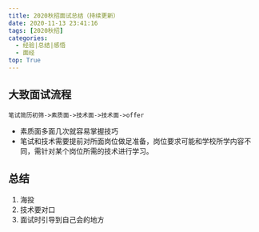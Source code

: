 ```yaml
---
title: 2020秋招面试总结（持续更新）
date: 2020-11-13 23:41:16
tags: [2020秋招]
categories:
  - 经验|总结|感悟
  - 面经
top: True
---
```


## 大致面试流程
`笔试简历初筛->素质面->技术面->技术面->offer`
- 素质面多面几次就容易掌握技巧
- 笔试和技术需要提前对所面岗位做足准备，岗位要求可能和学校所学内容不同，需针对某个岗位所需的技术进行学习。

## 总结
1. 海投
2. 技术要对口
3. 面试时引导到自己会的地方
